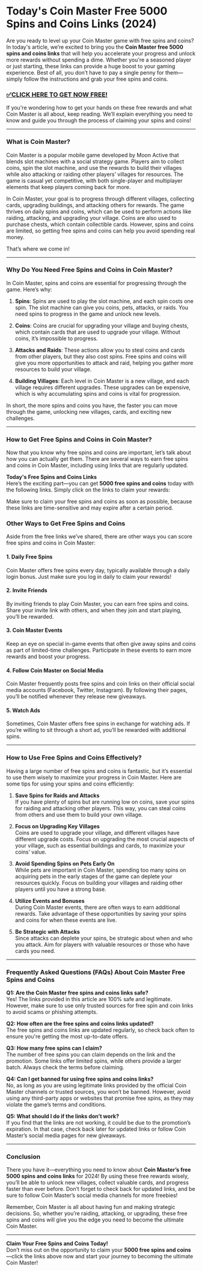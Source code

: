 # Today's Coin Master Free 5000 Spins and Coins Links (2024)

Are you ready to level up your Coin Master game with free spins and coins? In today's article, we’re excited to bring you the **Coin Master free 5000 spins and coins links** that will help you accelerate your progress and unlock more rewards without spending a dime. Whether you're a seasoned player or just starting, these links can provide a huge boost to your gaming experience. Best of all, you don’t have to pay a single penny for them—simply follow the instructions and grab your free spins and coins.

### [✅CLICK HERE TO GET NOW FREE!](https://freeforyou.xyz/coin/master/)

If you're wondering how to get your hands on these free rewards and what Coin Master is all about, keep reading. We’ll explain everything you need to know and guide you through the process of claiming your spins and coins!

---

### What is Coin Master?

Coin Master is a popular mobile game developed by Moon Active that blends slot machines with a social strategy game. Players aim to collect coins, spin the slot machine, and use the rewards to build their villages while also attacking or raiding other players’ villages for resources. The game is casual yet competitive, with both single-player and multiplayer elements that keep players coming back for more.

In Coin Master, your goal is to progress through different villages, collecting cards, upgrading buildings, and attacking others for rewards. The game thrives on daily spins and coins, which can be used to perform actions like raiding, attacking, and upgrading your village. Coins are also used to purchase chests, which contain collectible cards. However, spins and coins are limited, so getting free spins and coins can help you avoid spending real money.

That’s where we come in!

---

### Why Do You Need Free Spins and Coins in Coin Master?

In Coin Master, spins and coins are essential for progressing through the game. Here’s why:

1. **Spins**: Spins are used to play the slot machine, and each spin costs one spin. The slot machine can give you coins, pets, attacks, or raids. You need spins to progress in the game and unlock new levels.

2. **Coins**: Coins are crucial for upgrading your village and buying chests, which contain cards that are used to upgrade your village. Without coins, it’s impossible to progress.

3. **Attacks and Raids**: These actions allow you to steal coins and cards from other players, but they also cost spins. Free spins and coins will give you more opportunities to attack and raid, helping you gather more resources to build your village.

4. **Building Villages**: Each level in Coin Master is a new village, and each village requires different upgrades. These upgrades can be expensive, which is why accumulating spins and coins is vital for progression.

In short, the more spins and coins you have, the faster you can move through the game, unlocking new villages, cards, and exciting new challenges.

---

### How to Get Free Spins and Coins in Coin Master?

Now that you know why free spins and coins are important, let’s talk about how you can actually get them. There are several ways to earn free spins and coins in Coin Master, including using links that are regularly updated.

**Today's Free Spins and Coins Links**  
Here’s the exciting part—you can get **5000 free spins and coins** today with the following links. Simply click on the links to claim your rewards:

Make sure to claim your free spins and coins as soon as possible, because these links are time-sensitive and may expire after a certain period.

### Other Ways to Get Free Spins and Coins

Aside from the free links we’ve shared, there are other ways you can score free spins and coins in Coin Master:

#### 1. **Daily Free Spins**
Coin Master offers free spins every day, typically available through a daily login bonus. Just make sure you log in daily to claim your rewards!

#### 2. **Invite Friends**
By inviting friends to play Coin Master, you can earn free spins and coins. Share your invite link with others, and when they join and start playing, you’ll be rewarded.

#### 3. **Coin Master Events**
Keep an eye on special in-game events that often give away spins and coins as part of limited-time challenges. Participate in these events to earn more rewards and boost your progress.

#### 4. **Follow Coin Master on Social Media**
Coin Master frequently posts free spins and coin links on their official social media accounts (Facebook, Twitter, Instagram). By following their pages, you’ll be notified whenever they release new giveaways.

#### 5. **Watch Ads**
Sometimes, Coin Master offers free spins in exchange for watching ads. If you’re willing to sit through a short ad, you’ll be rewarded with additional spins.

---

### How to Use Free Spins and Coins Effectively?

Having a large number of free spins and coins is fantastic, but it’s essential to use them wisely to maximize your progress in Coin Master. Here are some tips for using your spins and coins efficiently:

1. **Save Spins for Raids and Attacks**  
If you have plenty of spins but are running low on coins, save your spins for raiding and attacking other players. This way, you can steal coins from others and use them to build your own village.

2. **Focus on Upgrading Key Villages**  
Coins are used to upgrade your village, and different villages have different upgrade costs. Focus on upgrading the most crucial aspects of your village, such as essential buildings and cards, to maximize your coins’ value.

3. **Avoid Spending Spins on Pets Early On**  
While pets are important in Coin Master, spending too many spins on acquiring pets in the early stages of the game can deplete your resources quickly. Focus on building your villages and raiding other players until you have a strong base.

4. **Utilize Events and Bonuses**  
During Coin Master events, there are often ways to earn additional rewards. Take advantage of these opportunities by saving your spins and coins for when these events are live.

5. **Be Strategic with Attacks**  
Since attacks can deplete your spins, be strategic about when and who you attack. Aim for players with valuable resources or those who have cards you need.

---

### Frequently Asked Questions (FAQs) About Coin Master Free Spins and Coins

**Q1: Are the Coin Master free spins and coins links safe?**  
Yes! The links provided in this article are 100% safe and legitimate. However, make sure to use only trusted sources for free spin and coin links to avoid scams or phishing attempts.

**Q2: How often are the free spins and coins links updated?**  
The free spins and coins links are updated regularly, so check back often to ensure you're getting the most up-to-date offers.

**Q3: How many free spins can I claim?**  
The number of free spins you can claim depends on the link and the promotion. Some links offer limited spins, while others provide a larger batch. Always check the terms before claiming.

**Q4: Can I get banned for using free spins and coins links?**  
No, as long as you are using legitimate links provided by the official Coin Master channels or trusted sources, you won’t be banned. However, avoid using any third-party apps or websites that promise free spins, as they may violate the game’s terms and conditions.

**Q5: What should I do if the links don’t work?**  
If you find that the links are not working, it could be due to the promotion’s expiration. In that case, check back later for updated links or follow Coin Master’s social media pages for new giveaways.

---

### Conclusion

There you have it—everything you need to know about **Coin Master’s free 5000 spins and coins links** for 2024! By using these free rewards wisely, you’ll be able to unlock new villages, collect valuable cards, and progress faster than ever before. Don’t forget to check back for updated links, and be sure to follow Coin Master’s social media channels for more freebies!

Remember, Coin Master is all about having fun and making strategic decisions. So, whether you’re raiding, attacking, or upgrading, these free spins and coins will give you the edge you need to become the ultimate Coin Master.

---

**Claim Your Free Spins and Coins Today!**  
Don’t miss out on the opportunity to claim your **5000 free spins and coins**—click the links above now and start your journey to becoming the ultimate Coin Master!
